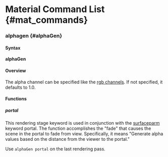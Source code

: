 # Material Command List {#mat_commands}

### alphagen {#alphaGen}

#### Syntax

**alphaGen <func>**

#### Overview

The alpha channel can be specified like the [rgb channels](rgbgen.md). If not specified, it
defaults to 1.0.

#### Functions

##### portal

This rendering stage keyword is used in conjunction with the
[surfaceparm](surfaceparm.md) keyword
portal. The function accomplishes the "fade" that causes the scene in
the portal to fade from view. Specifically, it means "Generate alpha
values based on the distance from the viewer to the portal."

Use `alphaGen portal` on the last rendering pass.